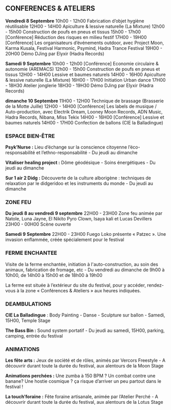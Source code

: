 ## CONFERENCES & ATELIERS

**Vendredi 8 Septembre**
10h00 - 12h00		Fabrication d’objet hygiène réutilisable
12H00 - 14H00		Apiculture & lessive naturelle (La Mixture)
12h00 - 15h00		Construction de poufs en pneus et tissus
15h00 - 17h00		[Conférence] Réduction des risques en milieu festif
17H00 - 19H00		[Conférence] Les organisateurs d’événements outdoor, avec Project Moon, Karma Kusala, Festival Harmonic, Psymind, Hadra Trance Festival
19H00 - 20H00		Démo DJing par Elyxir (Hadra Records)

**Samedi 9 Septembre**
10h00 - 12h00		[Conférence] Economie circulaire & autonomie (AREMACS)
12h00 - 15h00		Construction de poufs en pneus et tissus
12H00 - 14H00		Lessive et baumes naturels
14H00 - 16H00		Apiculture & lessive naturelle (La Mixture)
16H00 - 17H00		Initiation Urban dance
17H00 - 18H30		Atelier jonglerie
18H30 - 19H30   Démo DJing par Elyxir (Hadra Records)

**dimanche 10 Septembre**
11H00 - 12H00		Technique de brassage (Brasserie de la Motte Juille)
12H00 - 14H00		[Conférence] Les labels de musique / Auto-production, avec Electrik Dream, Looney Moon Records, ADN Music, Hadra Records, Nibana, Miss Tekix 
14H00 - 16H00		[Conférence] Lessive et baumes naturels 
14H00 - 17H00		Confection de ballons (CIE la Balladingue)

### ESPACE BIEN-ÊTRE

**Psyk’Nurse :** Lieu d’échange sur la conscience citoyenne l’éco-responsabilité et l’ethno-responsabilité - Du jeudi au dimanche                                                                                                                                  

**Vitaliser healing project :** Dôme géodésique -  Soins énergétiques - Du jeudi au dimanche     

**Sur 1 air 2 Didg :** Découverte de la culture alborigène : techniques de relaxation par le didgeridoo et les instruments du monde - Du jeudi au dimanche     

### ZONE FEU

**Du jeudi 8 au vendredi 9 septembre**
22H00 - 23H00   Zone feu animée par Natole, Luna Jayne, El Nikito Pyro Clown, Isaya kali et Lucas Devillers
23H00 - 00H00   Scène ouverte

**Samedi 9 Septembre**
22H00 - 23H00   Fuego Loko présente « Patzec ». Une invasion enflammée, créée spécialement pour le festival

### FERME ENCHANTEE

Visite de la ferme enchantée, initiation à l'auto-construction, au soin des animaux, fabrication de fromage, etc - Du vendredi au dimanche de 9h00 à 10h00, de 14h00 à 15h00 et de 18h00 à 19h00

La ferme est située à l’extérieur du site du festival, pour y accéder, rendez-vous à la zone « Conférences & Ateliers » aux heures indiquées.

### DEAMBULATIONS

**CIE La Balladingue** : Body Painting - Danse - Sculpture sur ballon - Samedi, 15H00, Temple Stage                                                                                                                                                    

**The Bass Bin :** Sound system portatif - Du jeudi au samedi, 15H00, parking, camping, entrée du festival

### ANIMATIONS

**Les fête arts :** Jeux de socièté et de rôles, animés par Vercors Freestyle - A découvrir durant toute la durée du festival, aux alentours de la Moon Stage

**Animations perchées :** Une zumba à 150 BPM ? Un combat contre une banane? Une hostie cosmique ? ça risque d’arriver un peu partout dans le festival !

**La touch’foraine :** Fête foraine artisanale, animée par l’Atelier Perché - A découvrir durant toute la durée du festival, aux alentours de la Lotus Stage
